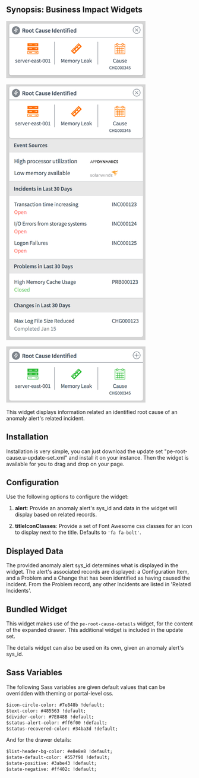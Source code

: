 ## Synopsis: Business Impact Widgets

![](../images/pe-root-cause-1a.png "collapsed")

![](../images/pe-root-cause-1b.png "expanded")

![](../images/pe-root-cause-2a.png "resolved")

This widget displays information related an identified root cause of an anomaly alert's related incident.

## Installation

Installation is very simple, you can just download the update set "pe-root-cause.u-update-set.xml" and install it on your instance. Then the widget is available for you to drag and drop on your page.

## Configuration

Use the following options to configure the widget:

1. **alert**: Provide an anomaly alert's sys_id and data in the widget will display based on related records.

1. **titleIconClasses**: Provide a set of Font Awesome css classes for an icon to display next to the title. Defaults to `'fa fa-bolt'`.

## Displayed Data

The provided anomaly alert sys_id determines what is displayed in the widget. The alert's associated records are displayed: a Configuration Item, and a Problem and a Change that has been identified as having caused the incident. From the Problem record, any other Incidents are listed in 'Related Incidents'.

## Bundled Widget

This widget makes use of the `pe-root-cause-details` widget, for the content of the expanded drawer. This additional widget is included in the update set.

The details widget can also be used on its own, given an anomaly alert's sys_id.

## Sass Variables

The following Sass variables are given default values that can be overridden with theming or portal-level css.

```
$icon-circle-color: #7e848b !default;
$text-color: #485563 !default;
$divider-color: #7E848B !default;
$status-alert-color: #ff6f00 !default;
$status-recovered-color: #34ba3d !default;
```

And for the drawer details:

```
$list-header-bg-color: #e8e8e8 !default;
$state-default-color: #557f90 !default;
$state-positive: #3abe43 !default;
$state-negative: #ff402c !default;
```